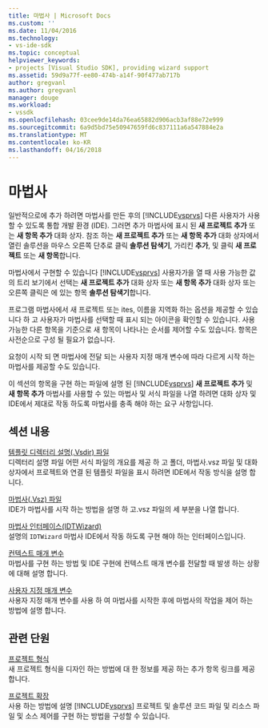 ```yaml
---
title: 마법사 | Microsoft Docs
ms.custom: ''
ms.date: 11/04/2016
ms.technology:
- vs-ide-sdk
ms.topic: conceptual
helpviewer_keywords:
- projects [Visual Studio SDK], providing wizard support
ms.assetid: 59d9a77f-ee80-474b-a14f-90f477ab717b
author: gregvanl
ms.author: gregvanl
manager: douge
ms.workload:
- vssdk
ms.openlocfilehash: 03cee9de14da76ea65882d906acb3af88e72e999
ms.sourcegitcommit: 6a9d5bd75e50947659fd6c837111a6a547884e2a
ms.translationtype: MT
ms.contentlocale: ko-KR
ms.lasthandoff: 04/16/2018
---
```

# <a name="wizards"></a>마법사
일반적으로에 추가 하려면 마법사를 만든 후의 [!INCLUDE[vsprvs](../../code-quality/includes/vsprvs_md.md)] 다른 사용자가 사용할 수 있도록 통합 개발 환경 (IDE). 그러면 추가 마법사에 표시 된 **새 프로젝트 추가** 또는 **새 항목 추가** 대화 상자. 참조 하는 **새 프로젝트 추가** 또는 **새 항목 추가** 대화 상자에서 열린 솔루션을 마우스 오른쪽 단추로 클릭 **솔루션 탐색기**, 가리킨 **추가**, 및 클릭 **새 프로젝트** 또는 **새 항목**합니다.  
  
 마법사에서 구현할 수 있습니다 [!INCLUDE[vsprvs](../../code-quality/includes/vsprvs_md.md)] 사용자가을 열 때 사용 가능한 값의 트리 보기에서 선택는 **새 프로젝트 추가** 대화 상자 또는 **새 항목 추가** 대화 상자 또는 오른쪽 클릭은 에 있는 항목 **솔루션 탐색기**합니다.  
  
 프로그램 마법사에서 새 프로젝트 또는 ites, 이름을 지역화 하는 옵션을 제공할 수 있습니다 하 고 사용자가 마법사를 선택할 때 표시 되는 아이콘을 확인할 수 있습니다. 사용 가능한 다른 항목을 기준으로 새 항목이 나타나는 순서를 제어할 수도 있습니다. 항목은 사전순으로 구성 될 필요가 없습니다.  
  
 요청이 시작 되 면 마법사에 전달 되는 사용자 지정 매개 변수에 따라 다르게 시작 하는 마법사를 제공할 수도 있습니다.  
  
 이 섹션의 항목을 구현 하는 파일에 설명 된 [!INCLUDE[vsprvs](../../code-quality/includes/vsprvs_md.md)] **새 프로젝트 추가** 및 **새 항목 추가** 마법사를 사용할 수 있는 마법사 및 서식 파일을 나열 하려면 대화 상자 및 IDE에서 제대로 작동 하도록 마법사를 충족 해야 하는 요구 사항입니다.  
  
## <a name="in-this-section"></a>섹션 내용  
 [템플릿 디렉터리 설명(.Vsdir) 파일](../../extensibility/internals/template-directory-description-dot-vsdir-files.md)  
 디렉터리 설명 파일 어떤 서식 파일의 개요를 제공 하 고 폴더, 마법사.vsz 파일 및 대화 상자에서 프로젝트와 연결 된 템플릿 파일을 표시 하려면 IDE에서 작동 방식을 설명 합니다.  
  
 [마법사(.Vsz) 파일](../../extensibility/internals/wizard-dot-vsz-file.md)  
 IDE가 마법사를 시작 하는 방법을 설명 하 고.vsz 파일의 세 부분을 나열 합니다.  
  
 [마법사 인터페이스(IDTWizard)](../../extensibility/internals/wizard-interface-idtwizard.md)  
 설명의 `IDTWizard` 마법사 IDE에서 작동 하도록 구현 해야 하는 인터페이스입니다.  
  
 [컨텍스트 매개 변수](../../extensibility/internals/context-parameters.md)  
 마법사를 구현 하는 방법 및 IDE 구현에 컨텍스트 매개 변수를 전달할 때 발생 하는 상황에 대해 설명 합니다.  
  
 [사용자 지정 매개 변수](../../extensibility/internals/custom-parameters.md)  
 사용자 지정 매개 변수를 사용 하 여 마법사를 시작한 후에 마법사의 작업을 제어 하는 방법에 설명 합니다.  
  
## <a name="related-sections"></a>관련 단원  
 [프로젝트 형식](../../extensibility/internals/project-types.md)  
 새 프로젝트 형식을 디자인 하는 방법에 대 한 정보를 제공 하는 추가 항목 링크를 제공 합니다.  
  
 [프로젝트 확장](../../extensibility/extending-projects.md)  
 사용 하는 방법에 설명 [!INCLUDE[vsprvs](../../code-quality/includes/vsprvs_md.md)] 프로젝트 및 솔루션 코드 파일 및 리소스 파일 및 소스 제어를 구현 하는 방법을 구성할 수 있습니다.